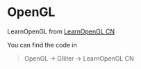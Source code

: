 # OpenGL
LearnOpenGL from [LearnOpenGL CN](https://learnopengl-cn.github.io)

You can find the code in 
> OpenGL -> Glliter -> LearnOpenGL CN
